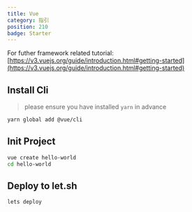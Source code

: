 ```yaml
---
title: Vue
category: 指引
position: 210
badge: Starter
---
```


<alert type="info">

For futher framework related tutorial: [https://v3.vuejs.org/guide/introduction.html#getting-started](https://v3.vuejs.org/guide/introduction.html#getting-started)

</alert>

## Install Cli

> please ensure you have installed `yarn` in advance

```bash
yarn global add @vue/cli
```

## Init Project

```bash
vue create hello-world
cd hello-world
```

## Deploy to let.sh

```bash
lets deploy
```
